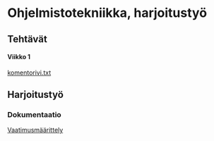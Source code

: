 # **Ohjelmistotekniikka, harjoitustyö**

## **Tehtävät**

#### **Viikko 1**

[komentorivi.txt](https://github.com/ttoivonen/ot-harjoitustyo/blob/master/laskarit/komentorivi.txt)


## **Harjoitustyö**

### **Dokumentaatio**

[Vaatimusmäärittely](https://github.com/ttoivonen/ot-harjoitustyo/blob/master/dokumentaatio/vaatimusmaarittely.md)
